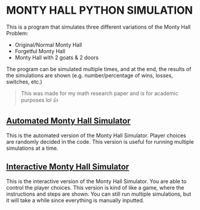 # MONTY HALL PYTHON SIMULATION

This is a program that simulates three different variations of the Monty Hall Problem:
- Original/Normal Monty Hall
- Forgetful Monty Hall
- Monty Hall with 2 goats & 2 doors

The program can be simulated multiple times, and at the end, the results of the simulations are shown (e.g. number/percentage of wins, losses, switches, etc.)

> This was made for my math research paper and is for academic purposes lol :+1:

## [Automated Monty Hall Simulator](ofimikfra/MontyHall-Automated.py)
This is the automated version of the Monty Hall Simulator. Player choices are randomly decided in the code. 
This version is useful for running multiple simulations at a time.

## [Interactive Monty Hall Simulator](ofimikfra/MontyHall-Interactive.py)
This is the interactive version of the Monty Hall Simulator. You are able to control the player choices. 
This version is kind of like a game, where the instructions and steps are shown. You can still run multiple simulations, but it will take a while since everything is manually inputted.
